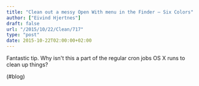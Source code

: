 ```yaml
---
title: "Clean out a messy Open With menu in the Finder – Six Colors"
author: ["Eivind Hjertnes"]
draft: false
url: "/2015/10/22/Clean/717"
type: "post"
date: 2015-10-22T02:00:00+02:00
---
```


Fantastic tip. Why isn't this a part of the regular cron jobs OS X runs
to clean up things?

(#blog)
